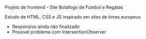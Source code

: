 Projeto de frontend - Site Botafogo de Futebol e Regatas

Estudo de HTML, CSS e JS inspirado em sites de times europeus 

- Responsivo ainda não finalizado
- Possivel problema com IntersectionObserver
